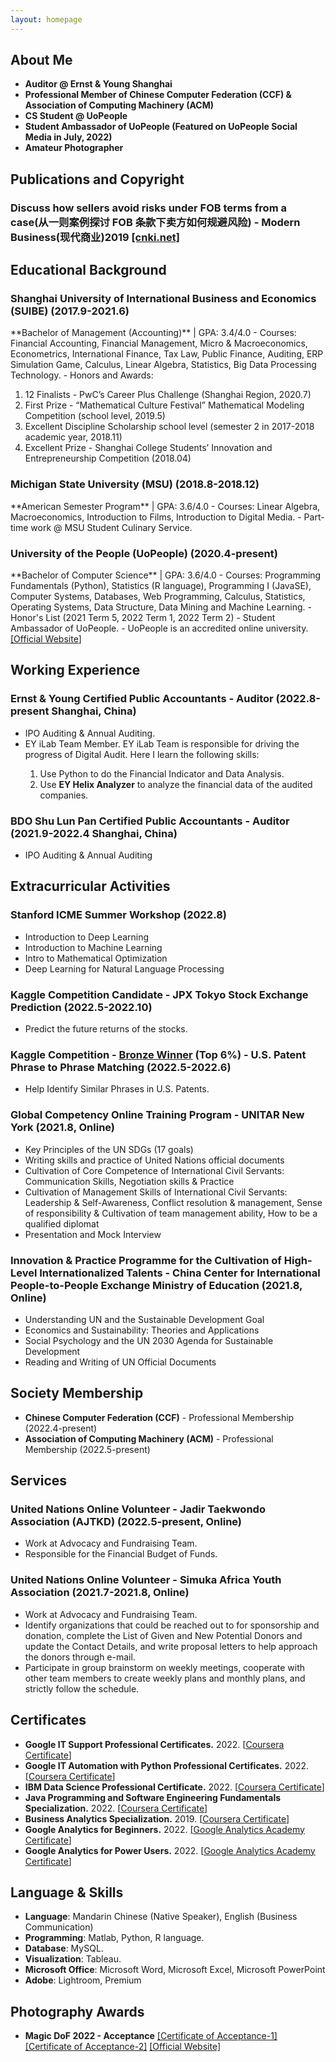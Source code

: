 ```yaml
---
layout: homepage
---
```


## About Me
<ul>
<li><b>Auditor @ Ernst & Young Shanghai</b></li>
<li><b>Professional Member of Chinese Computer Federation (CCF) & Association of Computing Machinery (ACM)</b></li>
<li><b>CS Student @ UoPeople</b></li>
<li><b>Student Ambassador of UoPeople (Featured on UoPeople Social Media in July, 2022)</b></li>
<li><b>Amateur Photographer</b></li>
</ul>

<!---暂未更新
## Research Interests
- **Computer Vision:** image recognition, image generation, video captioning
- **Machine Learning:** meta-learning, incremental learning, transfer learning
--->


<!---暂未更新
## News
- **[Feb. 2020]** Our paper about incremental learning is accepted to CVPR 2020.
- **[Feb. 2020]** We will host the ACM Multimedia Asia 2020 conference in Singapore!
- **[Sept. 2019]** Our paper about few-shot learning is accepted to NeurIPS 2019.
- **[Mar. 2019]** Our paper about few-shot learning is accepted to CVPR 2019.
--->


## Publications and Copyright

<h3>Discuss how sellers avoid risks under FOB terms from a case(从一则案例探讨 FOB 条款下卖方如何规避风险) - Modern Business(现代商业)2019 <a href="https://kns.cnki.net/kcms/detail/detail.aspx?dbcode=CJFD&dbname=CJFDLAST2019&filename=XDBY201926012&uniplatform=NZKPT&v=onV58q2y0mP8YBB5X0k6qRiz6dBxJ9kBeRmzQoN8s3V4Cc1PqKLWPw9oSL3UfNsK" target="_blank">[cnki.net]</a></h3>

<!---模板格式很好看 保留下来了
- **Mnemonics Training: Multi-Class Incremental Learning without Forgetting**
  <br>
  **Yaoyao Liu**, Yuting Su, An-An Liu, Bernt Schiele, Qianru Sun
  <br>
  IEEE Conference on Computer Vision and Pattern Recognition. **CVPR 2020**.
  <br>
  [[PDF](https://arxiv.org/pdf/2002.10211.pdf)] [[Code](https://github.com/yaoyao-liu/mnemonics)] <strong><i style="color:#e74d3c">Oral Presentation</i></strong>
--->

## Educational Background
<h3>Shanghai University of International Business and Economics (SUIBE) (2017.9-2021.6)</h3>
**Bachelor of Management (Accounting)** | GPA: 3.4/4.0
-	Courses: Financial Accounting, Financial Management, Micro & Macroeconomics, Econometrics, International Finance, Tax Law, Public Finance, Auditing, ERP Simulation Game, Calculus, Linear Algebra, Statistics, Big Data Processing Technology.
- Honors and Awards:
  <ol><li>12 Finalists - PwC’s Career Plus Challenge (Shanghai Region, 2020.7)</li>
      <li>First Prize - “Mathematical Culture Festival” Mathematical Modeling Competition (school level, 2019.5)</li>
      <li>Excellent Discipline Scholarship school level (semester 2 in 2017-2018 academic year, 2018.11)</li>
      <li>Excellent Prize - Shanghai College Students’ Innovation and Entrepreneurship Competition (2018.04)</li>
  </ol>


<h3>Michigan State University (MSU) (2018.8-2018.12)</h3>
**American Semester Program** | GPA: 3.6/4.0
-	Courses: Linear Algebra, Macroeconomics, Introduction to Films, Introduction to Digital Media.
-	Part-time work @ MSU Student Culinary Service.

<h3>University of the People (UoPeople) (2020.4-present)</h3>
**Bachelor of Computer Science** | GPA: 3.6/4.0
- Courses: Programming Fundamentals (Python), Statistics (R language), Programming I (JavaSE), Computer Systems, Databases, Web Programming, Calculus, Statistics, Operating Systems, Data Structure, Data Mining and Machine Learning.
- Honor's List (2021 Term 5, 2022 Term 1, 2022 Term 2)
- Student Ambassador of UoPeople.
- UoPeople is an accredited online university. <a href="https://www.uopeople.edu" target="_blank">[<u>Official Website</u>]</a>

## Working Experience
<h3>Ernst & Young Certified Public Accountants - Auditor (2022.8-present Shanghai, China)</h3>
<ul>
<li>IPO Auditing & Annual Auditing.</li>
<li>EY iLab Team Member. EY iLab Team is responsible for driving the progress of Digital Audit. Here I learn the following skills:</li>
 <ol><li>Use Python to do the Financial Indicator and Data Analysis.</li>
     <li>Use <b>EY Helix Analyzer</b> to analyze the financial data of the audited companies.</li>
 </ol>
</ul>
 

<h3>BDO Shu Lun Pan Certified Public Accountants - Auditor (2021.9-2022.4 Shanghai, China)</h3>
<ul>
<li>IPO Auditing & Annual Auditing</li>
</ul>


## Extracurricular Activities
<h3>Stanford ICME Summer Workshop (2022.8)</h3>
<ul>
<li>Introduction to Deep Learning</li>
<li>Introduction to Machine Learning</li>
<li>Intro to Mathematical Optimization</li>
<li>Deep Learning for Natural Language Processing</li>
</ul>

<h3>Kaggle Competition Candidate - JPX Tokyo Stock Exchange Prediction (2022.5-2022.10)</h3>
<ul>
<li>Predict the future returns of the stocks.</li>
</ul>

<h3>Kaggle Competition - <u>Bronze Winner</u> (Top 6%) - U.S. Patent Phrase to Phrase Matching (2022.5-2022.6)</h3>
<ul>
<li>Help Identify Similar Phrases in U.S. Patents.</li>
</ul>

<h3>Global Competency Online Training Program - UNITAR New York (2021.8, Online)</h3>
<ul>
<li>Key Principles of the UN SDGs (17 goals)</li>
<li>Writing skills and practice of United Nations official documents</li>
<li>Cultivation of Core Competence of International Civil Servants: Communication Skills, Negotiation skills & Practice</li>
<li>Cultivation of Management Skills of International Civil Servants: Leadership & Self-Awareness, Conflict resolution & management, Sense of responsibility & Cultivation of team management ability, How to be a qualified diplomat</li>
<li>Presentation and Mock Interview</li>
</ul>


<h3>Innovation & Practice Programme for the Cultivation of High-Level Internationalized Talents - China Center for International People-to-People Exchange Ministry of Education (2021.8, Online)</h3>
<ul>
<li>Understanding UN and the Sustainable Development Goal</li>
<li>Economics and Sustainability: Theories and Applications</li>
<li>Social Psychology and the UN 2030 Agenda for Sustainable Development</li>
<li>Reading and Writing of UN Official Documents</li>
</ul>

## Society Membership
- **Chinese Computer Federation (CCF)** - Professional Membership (2022.4-present)
- **Association of Computing Machinery (ACM)** - Professional Membership (2022.5-present)


## Services

<h3>United Nations Online Volunteer - Jadir Taekwondo Association (AJTKD) (2022.5-present, Online)</h3>
<ul>
<li>Work at Advocacy and Fundraising Team.</li>
<li>Responsible for the Financial Budget of Funds.</li>
</ul>


<h3>United Nations Online Volunteer - Simuka Africa Youth Association (2021.7-2021.8, Online)</h3>
<ul>
<li>Work at Advocacy and Fundraising Team.</li>
<li>Identify organizations that could be reached out to for sponsorship and donation, complete the List of Given and New Potential Donors and update the Contact Details, and write proposal letters to help approach the donors through e-mail.</li>
<li>Participate in group brainstorm on weekly meetings, cooperate with other team members to create weekly plans and monthly plans, and strictly follow the schedule.</li>
</ul> 

## Certificates

- **Google IT Support Professional Certificates.** 2022. <a href="https://coursera.org/share/a32f2cf3910affeb610430b2926d7c03" target="_blank">[<u>Coursera Certificate</u>]</a>
- **Google IT Automation with Python Professional Certificates.** 2022. <a href="https://coursera.org/share/f52a1a2ad573686ae82aa5c22d85b6bb" target="_blank">[<u>Coursera Certificate</u>]</a>
- **IBM Data Science Professional Certificate.** 2022. <a href="https://coursera.org/share/d2a3c666e42c53821372f67029d70d88" target="_blank">[<u>Coursera Certificate</u>]</a>
- **Java Programming and Software Engineering Fundamentals Specialization.** 2022. <a href="https://coursera.org/share/c3c25a5eb3745779a028b5204d5cd13c" target="_blank">[<u>Coursera Certificate</u>]</a>
- **Business Analytics Specialization.** 2019. <a href="https://coursera.org/share/153614bbec63b0d5ad74b6a170abead0" target="_blank">[<u>Coursera Certificate</u>]</a>
- **Google Analytics for Beginners.** 2022. <a href="https://analytics.google.com/analytics/academy/certificate/h5G1QGTATIWsvOly9ex_KQ" target="_blank">[<u>Google Analytics Academy Certificate</u>]</a>
- **Google Analytics for Power Users.** 2022. <a href="https://analytics.google.com/analytics/academy/certificate/KCcy03yxTdOVTtVUDxXYQQ" target="_blank">[<u>Google Analytics Academy Certificate</u>]</a>


## Language & Skills
- **Language**: Mandarin Chinese (Native Speaker), English (Business Communication)
- **Programming**: Matlab, Python, R language.
- **Database**: MySQL.
- **Visualization**: Tableau.
- **Microsoft Office**: Microsoft Word, Microsoft Excel, Microsoft PowerPoint
- **Adobe**: Lightroom, Premium


## Photography Awards
- **Magic DoF 2022 - Acceptance** <a href="https://zheyi-resume.vercel.app/assets/img/photocontest/ZheyiXu(China)-CoExistence.jpg" target="_blank">[Certificate of Acceptance-1]</a> <a href="https://zheyi-resume.vercel.app/assets/img/photocontest/ZheyiXu(China)-FishingintheAutumnMorning.jpg" target="_blank">[Certificate of Acceptance-2]</a> <a href="https://dof.photomagart.com/" target="_blank">[Official Website]</a>



